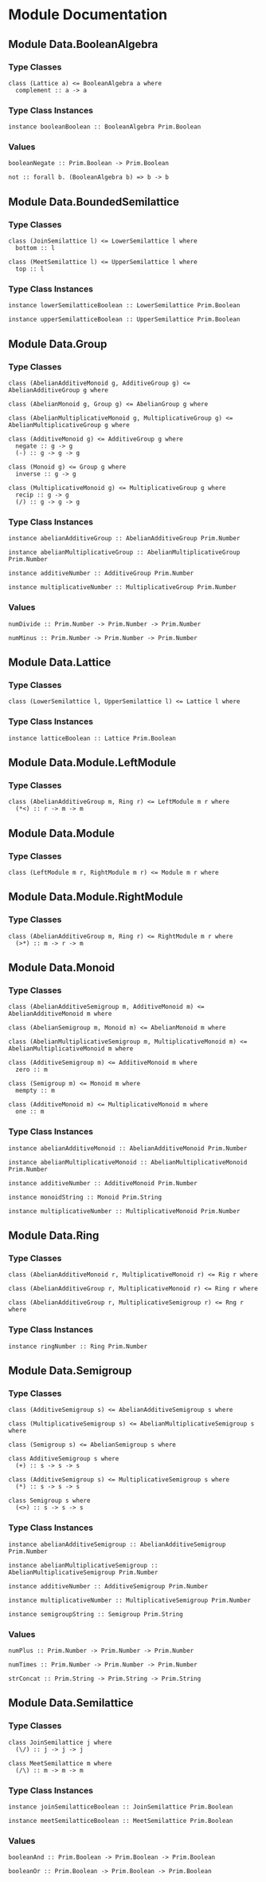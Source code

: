 # Module Documentation

## Module Data.BooleanAlgebra

### Type Classes

    class (Lattice a) <= BooleanAlgebra a where
      complement :: a -> a


### Type Class Instances

    instance booleanBoolean :: BooleanAlgebra Prim.Boolean


### Values

    booleanNegate :: Prim.Boolean -> Prim.Boolean

    not :: forall b. (BooleanAlgebra b) => b -> b


## Module Data.BoundedSemilattice

### Type Classes

    class (JoinSemilattice l) <= LowerSemilattice l where
      bottom :: l

    class (MeetSemilattice l) <= UpperSemilattice l where
      top :: l


### Type Class Instances

    instance lowerSemilatticeBoolean :: LowerSemilattice Prim.Boolean

    instance upperSemilatticeBoolean :: UpperSemilattice Prim.Boolean


## Module Data.Group

### Type Classes

    class (AbelianAdditiveMonoid g, AdditiveGroup g) <= AbelianAdditiveGroup g where

    class (AbelianMonoid g, Group g) <= AbelianGroup g where

    class (AbelianMultiplicativeMonoid g, MultiplicativeGroup g) <= AbelianMultiplicativeGroup g where

    class (AdditiveMonoid g) <= AdditiveGroup g where
      negate :: g -> g
      (-) :: g -> g -> g

    class (Monoid g) <= Group g where
      inverse :: g -> g

    class (MultiplicativeMonoid g) <= MultiplicativeGroup g where
      recip :: g -> g
      (/) :: g -> g -> g


### Type Class Instances

    instance abelianAdditiveGroup :: AbelianAdditiveGroup Prim.Number

    instance abelianMultiplicativeGroup :: AbelianMultiplicativeGroup Prim.Number

    instance additiveNumber :: AdditiveGroup Prim.Number

    instance multiplicativeNumber :: MultiplicativeGroup Prim.Number


### Values

    numDivide :: Prim.Number -> Prim.Number -> Prim.Number

    numMinus :: Prim.Number -> Prim.Number -> Prim.Number


## Module Data.Lattice

### Type Classes

    class (LowerSemilattice l, UpperSemilattice l) <= Lattice l where


### Type Class Instances

    instance latticeBoolean :: Lattice Prim.Boolean


## Module Data.Module.LeftModule

### Type Classes

    class (AbelianAdditiveGroup m, Ring r) <= LeftModule m r where
      (*<) :: r -> m -> m


## Module Data.Module

### Type Classes

    class (LeftModule m r, RightModule m r) <= Module m r where


## Module Data.Module.RightModule

### Type Classes

    class (AbelianAdditiveGroup m, Ring r) <= RightModule m r where
      (>*) :: m -> r -> m


## Module Data.Monoid

### Type Classes

    class (AbelianAdditiveSemigroup m, AdditiveMonoid m) <= AbelianAdditiveMonoid m where

    class (AbelianSemigroup m, Monoid m) <= AbelianMonoid m where

    class (AbelianMultiplicativeSemigroup m, MultiplicativeMonoid m) <= AbelianMultiplicativeMonoid m where

    class (AdditiveSemigroup m) <= AdditiveMonoid m where
      zero :: m

    class (Semigroup m) <= Monoid m where
      mempty :: m

    class (AdditiveMonoid m) <= MultiplicativeMonoid m where
      one :: m


### Type Class Instances

    instance abelianAdditiveMonoid :: AbelianAdditiveMonoid Prim.Number

    instance abelianMultiplicativeMonoid :: AbelianMultiplicativeMonoid Prim.Number

    instance additiveNumber :: AdditiveMonoid Prim.Number

    instance monoidString :: Monoid Prim.String

    instance multiplicativeNumber :: MultiplicativeMonoid Prim.Number


## Module Data.Ring

### Type Classes

    class (AbelianAdditiveMonoid r, MultiplicativeMonoid r) <= Rig r where

    class (AbelianAdditiveGroup r, MultiplicativeMonoid r) <= Ring r where

    class (AbelianAdditiveGroup r, MultiplicativeSemigroup r) <= Rng r where


### Type Class Instances

    instance ringNumber :: Ring Prim.Number


## Module Data.Semigroup

### Type Classes

    class (AdditiveSemigroup s) <= AbelianAdditiveSemigroup s where

    class (MultiplicativeSemigroup s) <= AbelianMultiplicativeSemigroup s where

    class (Semigroup s) <= AbelianSemigroup s where

    class AdditiveSemigroup s where
      (+) :: s -> s -> s

    class (AdditiveSemigroup s) <= MultiplicativeSemigroup s where
      (*) :: s -> s -> s

    class Semigroup s where
      (<>) :: s -> s -> s


### Type Class Instances

    instance abelianAdditiveSemigroup :: AbelianAdditiveSemigroup Prim.Number

    instance abelianMultiplicativeSemigroup :: AbelianMultiplicativeSemigroup Prim.Number

    instance additiveNumber :: AdditiveSemigroup Prim.Number

    instance multiplicativeNumber :: MultiplicativeSemigroup Prim.Number

    instance semigroupString :: Semigroup Prim.String


### Values

    numPlus :: Prim.Number -> Prim.Number -> Prim.Number

    numTimes :: Prim.Number -> Prim.Number -> Prim.Number

    strConcat :: Prim.String -> Prim.String -> Prim.String


## Module Data.Semilattice

### Type Classes

    class JoinSemilattice j where
      (\/) :: j -> j -> j

    class MeetSemilattice m where
      (/\) :: m -> m -> m


### Type Class Instances

    instance joinSemilatticeBoolean :: JoinSemilattice Prim.Boolean

    instance meetSemilatticeBoolean :: MeetSemilattice Prim.Boolean


### Values

    booleanAnd :: Prim.Boolean -> Prim.Boolean -> Prim.Boolean

    booleanOr :: Prim.Boolean -> Prim.Boolean -> Prim.Boolean



